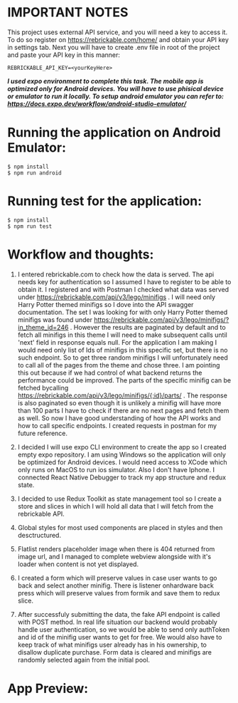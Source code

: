 # **IMPORTANT NOTES**

This project uses external API service, and you will need a key to access it. To do so register on
https://rebrickable.com/home/ and obtain your API key in settings tab. Next you will have to create
.env file in root of the project and paste your API key in this manner:

`REBRICKABLE_API_KEY=<yourKeyHere>`

**_I used expo environment to complete this task. The mobile app is optimized only for Android devices.
You will have to use phisical device or emulator to run it locally. To setup android emulator you can refer to:
https://docs.expo.dev/workflow/android-studio-emulator/_**

# Running the application on Android Emulator:

```
$ npm install
$ npm run android
```

# Running test for the application:

```
$ npm install
$ npm run test
```

# Workflow and thoughts:

1. I entered rebrickable.com to check how the data is served. The api needs key for authentication so I assumed I have to register to be able to obtain it. I registered and with Postman I checked what data was served under https://rebrickable.com/api/v3/lego/minifigs . I will need only Harry Potter themed minifigs so I dove into the API swagger documentation. The set I was looking for with only Harry Potter themed minifigs was found under https://rebrickable.com/api/v3/lego/minifigs/?in_theme_id=246 . However the results are paginated by default and to fetch all minifigs in this theme I will need to make subsequent calls until 'next' field in response equals null. For the application I am making I would need only list of Ids of minifigs in this specific set, but there is no such endpoint. So to get three random minifigs I will unfortunately need to call all of the pages from the theme and chose three. I am pointing this out because if we had control of what backend returns the performance could be improved. The parts of the specific minifig can be fetched bycalling https://rebrickable.com/api/v3/lego/minifigs/{:id}/parts/ . The response is also paginated so even though it is unlikely a minifig will have more than 100 parts I have to check if there are no next pages and fetch them as well. So now I have good understanding of how the API works and how to call specific endpoints. I created requests in postman for my future reference.

2. I decided I will use expo CLI environment to create the app so I created empty expo repository. I am using Windows so the application will only be optimized for Android devices. I would need access to XCode which only runs on MacOS to run ios simulator. Also I don't have Iphone. I connected React Native Debugger to track my app structure and redux state.

3. I decided to use Redux Toolkit as state management tool so I create a store and slices in which I will hold all data that I will fetch from the rebrickable API.

4. Global styles for most used components are placed in styles and then desctructured.

5. Flatlist renders placeholder image when there is 404 returned from image url, and I managed to complete webview alongside with it's loader when content is not yet displayed.

6. I created a form which will preserve values in case user wants to go back and select another minifig. There is listener onhardware back press which will preserve values from formik and save them to redux slice.

7. After successfuly submitting the data, the fake API endpoint is called with POST method. In real life situation our backend would probably handle user authentication, so we would be able to send only authToken and id of the minifig user wants to get for free. We would also have to keep track of what minifigs user already has in his ownership, to disallow duplicate purchase. Form data is cleared and minifigs are randomly selected again from the initial pool.

# App Preview:
